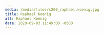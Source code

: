 ```yaml
---
media: /media/files/s200_raphael.koenig.jpg
title: Raphael Koenig
alt: Raphael Koenig
date: 2020-09-03 11:49:00 -0500
---
```

